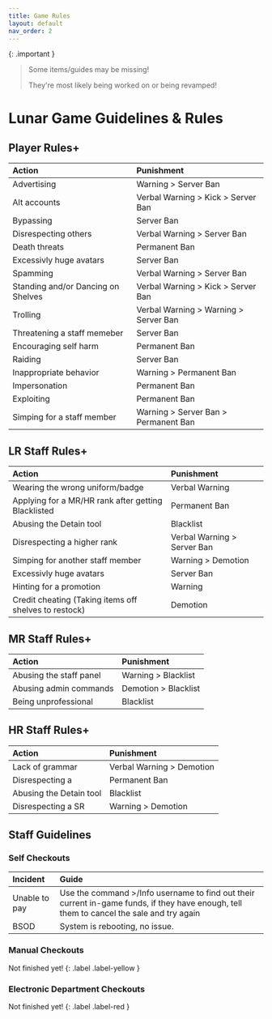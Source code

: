 ```yaml
---
title: Game Rules
layout: default
nav_order: 2
---
```

{: .important }
> Some items/guides may be missing!
>
> They're most likely being worked on or being revamped!

# Lunar Game Guidelines & Rules

## Player Rules+

| Action       | Punishment |
|:-------------|:------------------|
| Advertising           | Warning > Server Ban |
| Alt accounts          | Verbal Warning > Kick > Server Ban |
| Bypassing           | Server Ban |
| Disrespecting others           | Verbal Warning > Server Ban |
| Death threats           | Permanent Ban |
| Excessivly huge avatars          | Server Ban |
| Spamming         | Verbal Warning > Server Ban |
| Standing and/or Dancing on Shelves           | Verbal Warning > Kick > Server Ban |
| Trolling           | Verbal Warning > Warning > Server Ban |
| Threatening a staff memeber         | Server Ban |
| Encouraging self harm           | Permanent Ban |
| Raiding          |  Server Ban |
| Inappropriate behavior           | Warning > Permanent Ban |
| Impersonation          | Permanent Ban |
| Exploiting          | Permanent Ban  |
| Simping for a staff member         | Warning > Server Ban > Permanent Ban |

## LR Staff Rules+

| Action       | Punishment |
|:-------------|:------------------|
| Wearing the wrong uniform/badge          | Verbal Warning |
| Applying for a MR/HR rank after getting Blacklisted          | Permanent Ban |
| Abusing the Detain tool           | Blacklist |
| Disrespecting a higher rank           | Verbal Warning > Server Ban |
| Simping for another staff member         | Warning > Demotion |
| Excessivly huge avatars          | Server Ban |
| Hinting for a promotion         | Warning |
| Credit cheating (Taking items off shelves to restock)         | Demotion |

## MR Staff Rules+

| Action       | Punishment |
|:-------------|:------------------|
| Abusing the staff panel          | Warning > Blacklist |
| Abusing admin commands        | Demotion > Blacklist |
| Being unprofessional           | Blacklist |

## HR Staff Rules+

| Action       | Punishment |
|:-------------|:------------------|
| Lack of grammar        | Verbal Warning > Demotion |
| Disrespecting a          | Permanent Ban |
| Abusing the Detain tool           | Blacklist |
| Disrespecting a SR          | Warning > Demotion |

## Staff Guidelines

### Self Checkouts

| Incident       | Guide |
|:-------------|:------------------|
| Unable to pay        | Use the command >/Info username to find out their current in-game funds, if they have enough, tell them to cancel the sale and try again |
| BSOD         | System is rebooting, no issue. |

### Manual Checkouts

Not finished yet!
{: .label .label-yellow }

### Electronic Department Checkouts

Not finished yet!
{: .label .label-red }
